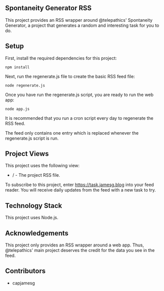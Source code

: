 ## Spontaneity Generator RSS

This project provides an RSS wrapper around @telepathics' Spontaneity Generator, a
project that generates a random and interesting task for you to do.

## Setup

First, install the required dependencies for this project:

    npm install

Next, run the regenerate.js file to create the basic RSS feed file:

    node regenerate.js

Once you have run the regenerate.js script, you are ready to run the web app:

    node app.js

It is recommended that you run a cron script every day to regenerate the RSS feed.

The feed only contains one entry which is replaced whenever the regenerate.js script is run.

## Project Views

This project uses the following view:

- / - The project RSS file.

To subscribe to this project, enter https://task.jamesg.blog into your feed reader. You will receive daily updates from the feed with a new task to try.

## Technology Stack

This project uses Node.js.

## Acknowledgements

This project only provides an RSS wrapper around a web app. Thus, @telepathics' main project deserves the credit for the data you see in the feed.

## Contributors

- capjamesg
